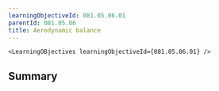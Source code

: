 ```yaml
---
learningObjectiveId: 081.05.06.01
parentId: 081.05.06
title: Aerodynamic balance
---
```


```tsx eval
<LearningOBjectives learningObjectiveId={081.05.06.01} />
```

## Summary
